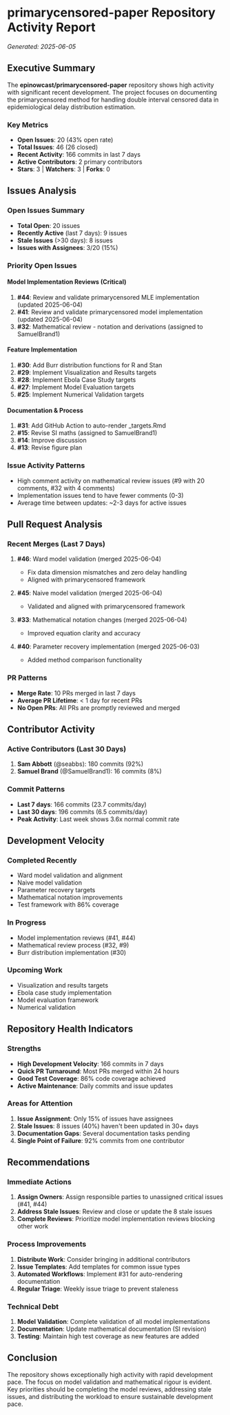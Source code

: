 # primarycensored-paper Repository Activity Report
*Generated: 2025-06-05*

## Executive Summary

The **epinowcast/primarycensored-paper** repository shows high activity with significant recent development. The project focuses on documenting the primarycensored method for handling double interval censored data in epidemiological delay distribution estimation.

### Key Metrics
- **Open Issues**: 20 (43% open rate)
- **Total Issues**: 46 (26 closed)
- **Recent Activity**: 166 commits in last 7 days
- **Active Contributors**: 2 primary contributors
- **Stars**: 3 | **Watchers**: 3 | **Forks**: 0

## Issues Analysis

### Open Issues Summary
- **Total Open**: 20 issues
- **Recently Active** (last 7 days): 9 issues
- **Stale Issues** (>30 days): 8 issues
- **Issues with Assignees**: 3/20 (15%)

### Priority Open Issues

#### Model Implementation Reviews (Critical)
1. **#44**: Review and validate primarycensored MLE implementation (updated 2025-06-04)
2. **#41**: Review and validate primarycensored model implementation (updated 2025-06-04)
3. **#32**: Mathematical review - notation and derivations (assigned to SamuelBrand1)

#### Feature Implementation
1. **#30**: Add Burr distribution functions for R and Stan
2. **#29**: Implement Visualization and Results targets
3. **#28**: Implement Ebola Case Study targets
4. **#27**: Implement Model Evaluation targets
5. **#25**: Implement Numerical Validation targets

#### Documentation & Process
1. **#31**: Add GitHub Action to auto-render _targets.Rmd
2. **#15**: Revise SI maths (assigned to SamuelBrand1)
3. **#14**: Improve discussion
4. **#13**: Revise figure plan

### Issue Activity Patterns
- High comment activity on mathematical review issues (#9 with 20 comments, #32 with 4 comments)
- Implementation issues tend to have fewer comments (0-3)
- Average time between updates: ~2-3 days for active issues

## Pull Request Analysis

### Recent Merges (Last 7 Days)
1. **#46**: Ward model validation (merged 2025-06-04)
   - Fix data dimension mismatches and zero delay handling
   - Aligned with primarycensored framework

2. **#45**: Naive model validation (merged 2025-06-04)
   - Validated and aligned with primarycensored framework

3. **#33**: Mathematical notation changes (merged 2025-06-04)
   - Improved equation clarity and accuracy

4. **#40**: Parameter recovery implementation (merged 2025-06-03)
   - Added method comparison functionality

### PR Patterns
- **Merge Rate**: 10 PRs merged in last 7 days
- **Average PR Lifetime**: < 1 day for recent PRs
- **No Open PRs**: All PRs are promptly reviewed and merged

## Contributor Activity

### Active Contributors (Last 30 Days)
1. **Sam Abbott** (@seabbs): 180 commits (92%)
2. **Samuel Brand** (@SamuelBrand1): 16 commits (8%)

### Commit Patterns
- **Last 7 days**: 166 commits (23.7 commits/day)
- **Last 30 days**: 196 commits (6.5 commits/day)
- **Peak Activity**: Last week shows 3.6x normal commit rate

## Development Velocity

### Completed Recently
- Ward model validation and alignment
- Naive model validation
- Parameter recovery targets
- Mathematical notation improvements
- Test framework with 86% coverage

### In Progress
- Model implementation reviews (#41, #44)
- Mathematical review process (#32, #9)
- Burr distribution implementation (#30)

### Upcoming Work
- Visualization and results targets
- Ebola case study implementation
- Model evaluation framework
- Numerical validation

## Repository Health Indicators

### Strengths
- **High Development Velocity**: 166 commits in 7 days
- **Quick PR Turnaround**: Most PRs merged within 24 hours
- **Good Test Coverage**: 86% code coverage achieved
- **Active Maintenance**: Daily commits and issue updates

### Areas for Attention
1. **Issue Assignment**: Only 15% of issues have assignees
2. **Stale Issues**: 8 issues (40%) haven't been updated in 30+ days
3. **Documentation Gaps**: Several documentation tasks pending
4. **Single Point of Failure**: 92% commits from one contributor

## Recommendations

### Immediate Actions
1. **Assign Owners**: Assign responsible parties to unassigned critical issues (#41, #44)
2. **Address Stale Issues**: Review and close or update the 8 stale issues
3. **Complete Reviews**: Prioritize model implementation reviews blocking other work

### Process Improvements
1. **Distribute Work**: Consider bringing in additional contributors
2. **Issue Templates**: Add templates for common issue types
3. **Automated Workflows**: Implement #31 for auto-rendering documentation
4. **Regular Triage**: Weekly issue triage to prevent staleness

### Technical Debt
1. **Model Validation**: Complete validation of all model implementations
2. **Documentation**: Update mathematical documentation (SI revision)
3. **Testing**: Maintain high test coverage as new features are added

## Conclusion

The repository shows exceptionally high activity with rapid development pace. The focus on model validation and mathematical rigour is evident. Key priorities should be completing the model reviews, addressing stale issues, and distributing the workload to ensure sustainable development pace.